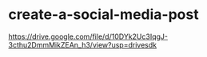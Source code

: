 # create-a-social-media-post

https://drive.google.com/file/d/10DYk2Uc3IqgJ-3cthu2DmmMikZEAn_h3/view?usp=drivesdk
